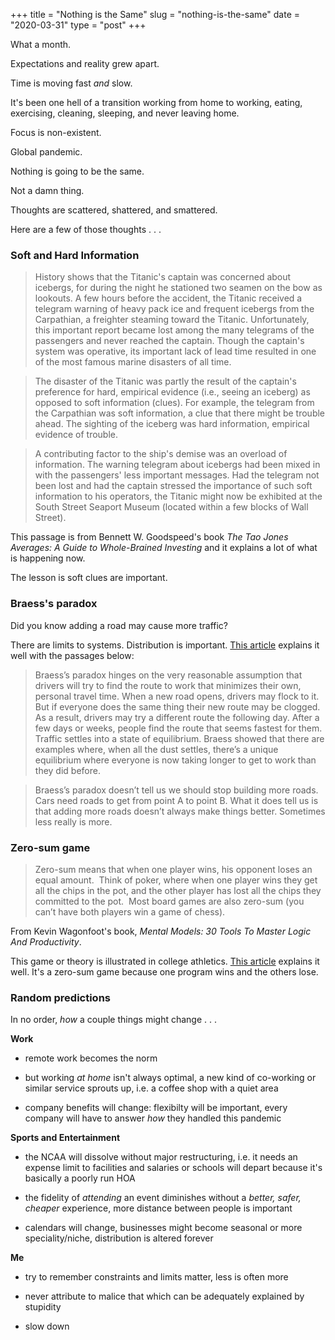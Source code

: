 +++
title = "Nothing is the Same"
slug = "nothing-is-the-same"
date = "2020-03-31"
type = "post"
+++ 

What a month. 

Expectations and reality grew apart. 

Time is moving fast *and* slow. 

It's been one hell of a transition working from home to working, eating, exercising, cleaning, sleeping, and never leaving home. 

Focus is non-existent. 

Global pandemic.

Nothing is going to be the same. 

Not a damn thing. 

Thoughts are scattered, shattered, and smattered. 

Here are a few of those thoughts . . . 

### Soft and Hard Information 

> History shows that the Titanic's captain was concerned about icebergs, for during the night he stationed two seamen on the bow as lookouts. A few hours before the accident, the Titanic received a telegram warning of heavy pack ice and frequent icebergs from the Carpathian, a freighter steaming toward the Titanic. Unfortunately, this important report became lost among the many telegrams of the passengers and never reached the captain. Though the captain's system was operative, its important lack of lead time resulted in one of the most famous marine disasters of all time. 

> The disaster of the Titanic was partly the result of the captain's preference for hard, empirical evidence (i.e., seeing an iceberg) as opposed to soft information (clues). For example, the telegram from the Carpathian was soft information, a clue that there might be trouble ahead. The sighting of the iceberg was hard information, empirical evidence of trouble.  

> A contributing factor to the ship's demise was an overload of information. The warning telegram about icebergs had been mixed in with the passengers' less important messages. Had the telegram not been lost and had the captain stressed the importance of such soft information to his operators, the Titanic might now be exhibited at the South Street Seaport Museum (located within a few blocks of Wall Street).

This passage is from Bennett W. Goodspeed's book *The Tao Jones Averages: A Guide to Whole-Brained Investing* and it explains a lot of what is happening now. 

The lesson is soft clues are important. 

### Braess's paradox

Did you know adding a road may cause more traffic?

There are limits to systems. Distribution is important. [This article](https://uh.edu/engines/epi2814.htm) explains it well with the passages below: 

> Braess’s paradox hinges on the very reasonable assumption that drivers will try to find the route to work that minimizes their own, personal travel time. When a new road opens, drivers may flock to it. But if everyone does the same thing their new route may be clogged. As a result, drivers may try a different route the following day. After a few days or weeks, people find the route that seems fastest for them. Traffic settles into a state of equilibrium. Braess showed that there are examples where, when all the dust settles, there’s a unique equilibrium where everyone is now taking longer to get to work than they did before.

> Braess’s paradox doesn’t tell us we should stop building more roads. Cars need roads to get from point A to point B. What it does tell us is that adding more roads doesn’t always make things better. Sometimes less really is more.


### Zero-sum game

> Zero-sum means that when one player wins, his opponent loses an equal amount.  Think of poker, where when one player wins they get all the chips in the pot, and the other player has lost all the chips they committed to the pot.  Most board games are also zero-sum (you can’t have both players win a game of chess).

From Kevin Wagonfoot's book, *Mental Models: 30 Tools To Master Logic And Productivity*.

This game or theory is illustrated in college athletics. [This article](https://www.athleticdirectoru.com/articles/kevin-blue-rising-expenses-in-college-athletics-and-the-non-profit-paradox/) explains it well. It's a zero-sum game because one program wins and the others lose.

### Random predictions 

In no order, *how* a couple things might change . . . 

**Work** 

- remote work becomes the norm 

- but working *at home* isn't always optimal, a new kind of co-working or similar service sprouts up, i.e. a coffee shop with a quiet area

- company benefits will change: flexibilty will be important, every company will have to answer *how* they handled this pandemic 

**Sports and Entertainment** 

- the NCAA will dissolve without major restructuring, i.e. it needs an expense limit to facilities and salaries or schools will depart because it's basically a poorly run HOA

- the fidelity of *attending* an event diminishes without a *better, safer, cheaper* experience, more distance between people is important 

- calendars will change, businesses might become seasonal or more speciality/niche, distribution is altered forever

**Me**

- try to remember constraints and limits matter, less is often more

- never attribute to malice that which can be adequately explained by stupidity 

- slow down  
